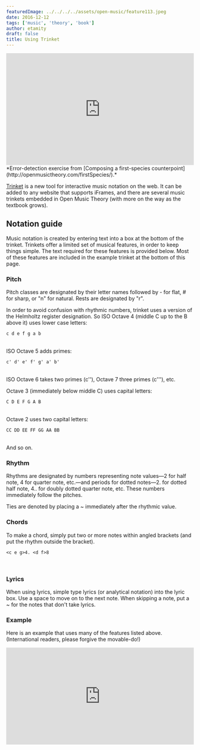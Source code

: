 ```yaml
---
featuredImage: ../../../../assets/open-music/feature113.jpeg
date: 2016-12-12
tags: ['music', 'theory', 'book']
author: etamity
draft: false
title: Using Trinket
---
```


<iframe class="trinket" src="https://trinket.io/embed/music/a089e987ca" width="100%" height="300" frameborder="0" marginwidth="0" marginheight="0" allowfullscreen></iframe><br/>
*Error-detection exercise from [Composing a first-species counterpoint](http://openmusictheory.com/firstSpecies/).*

[Trinket](http://trinket.io) is a new tool for interactive music notation on the web. It can be added to any website that supports iFrames, and there are several music trinkets embedded in Open Music Theory (with more on the way as the textbook grows).

## Notation guide

Music notation is created by entering text into a box at the bottom of the trinket. Trinkets offer a limited set of musical features, in order to keep things simple. The text required for these features is provided below. Most of these features are included in the example trinket at the bottom of this page.

### Pitch

Pitch classes are designated by their letter names followed by - for flat, # for sharp, or "n" for natural. Rests are designated by "r".

In order to avoid confusion with rhythmic numbers, trinket uses a version of the Helmholtz register designation. So ISO Octave 4 (middle C up to the B above it) uses lower case letters:

    c d e f g a b

<br/>
ISO Octave 5 adds primes:

    c' d' e' f' g' a' b'

<br/>
ISO Octave 6 takes two primes (c''), Octave 7 three primes (c'''), etc.

Octave 3 (immediately below middle C) uses capital letters:

    C D E F G A B
	
<br/>
Octave 2 uses two capital letters:

    CC DD EE FF GG AA BB

<br/>
And so on.

### Rhythm

Rhythms are designated by numbers representing note values—2 for half note, 4 for quarter note, etc.—and periods for dotted notes—2. for dotted half note, 4.. for doubly dotted quarter note, etc. These numbers immediately follow the pitches.

Ties are denoted by placing a ~ immediately after the rhythmic value.

### Chords

To make a chord, simply put two or more notes within angled brackets (and put the rhythm outside the bracket).

    <c e g>4. <d f>8

<br/>

### Lyrics

When using lyrics, simple type lyrics (or analytical notation) into the lyric box. Use a space to move on to the next note. When skipping a note, put a ~ for the notes that don't take lyrics.

### Example

Here is an example that uses many of the features listed above. (International readers, please forgive the movable-do!)

<iframe src="https://trinket.io/embed/music/91c673df7c" width="100%" height="260" frameborder="0" marginwidth="0" marginheight="0" allowfullscreen></iframe><br/>